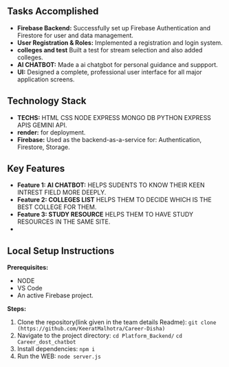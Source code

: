 ## Tasks Accomplished

- **Firebase Backend:** Successfully set up Firebase Authentication and Firestore for user and data management.
- **User Registration & Roles:** Implemented a registration and login system.
- **colleges and test** Built a test for stream selection and also added colleges.
- **AI CHATBOT:** Made a ai chatgbot for personal guidance and suppport.
- **UI:** Designed a complete, professional user interface for all major application screens.

## Technology Stack

- **TECHS:** HTML CSS NODE EXPRESS MONGO DB PYTHON EXPRESS APIS GEMINI API.
- **render:** for deployment.
- **Firebase:** Used as the backend-as-a-service for: Authentication, Firestore, Storage.
    

## Key Features

- **Feature 1: AI CHATBOT:** HELPS SUDENTS TO KNOW THEIR KEEN INTREST FIELD MORE DEEPLY.
- **Feature 2: COLLEGES LIST** HELPS THEM TO DECIDE WHICH IS THE BEST COLLEGE FOR THEM.
- **Feature 3: STUDY RESOURCE** HELPS THEM TO HAVE STUDY RESOURCES IN THE SAME SITE.
- 
## Local Setup Instructions

**Prerequisites:**
- NODE 
- VS Code
- An active Firebase project.

**Steps:**
1. Clone the repository(link given in the team details Readme):
   `git clone (https://github.com/KeeratMalhotra/Career-Disha)`
2. Navigate to the project directory:
   `cd Platform_Backend/`
   `cd Career_dost_chatbot`
3. Install dependencies:
   `npm i`
4. Run the WEB:
   `node server.js`
